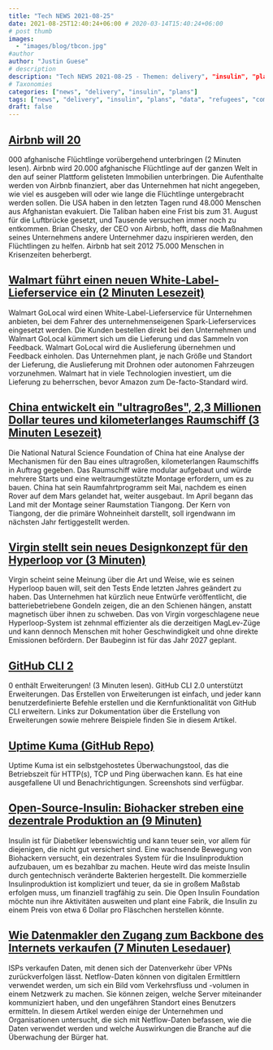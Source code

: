 ```yaml
---
title: "Tech NEWS 2021-08-25"
date: 2021-08-25T12:40:24+06:00 # 2020-03-14T15:40:24+06:00
# post thumb
images:
  - "images/blog/tbcon.jpg"
#author
author: "Justin Guese"
# description
description: "Tech NEWS 2021-08-25 - Themen: delivery", "insulin", "plans"
# Taxonomies
categories: ["news", "delivery", "insulin", "plans"]
tags: ["news", "delivery", "insulin", "plans", "data", "refugees", "company"]
draft: false
---
```


## [Airbnb will 20](https://www.cnbc.com/2021/08/24/airbnb-plans-to-temporarily-house-20000-afghan-refugees.html)

000 afghanische Flüchtlinge vorübergehend unterbringen (2 Minuten lesen). Airbnb wird 20.000 afghanische Flüchtlinge auf der ganzen Welt in den auf seiner Plattform gelisteten Immobilien unterbringen. Die Aufenthalte werden von Airbnb finanziert, aber das Unternehmen hat nicht angegeben, wie viel es ausgeben will oder wie lange die Flüchtlinge untergebracht werden sollen. Die USA haben in den letzten Tagen rund 48.000 Menschen aus Afghanistan evakuiert. Die Taliban haben eine Frist bis zum 31. August für die Luftbrücke gesetzt, und Tausende versuchen immer noch zu entkommen. Brian Chesky, der CEO von Airbnb, hofft, dass die Maßnahmen seines Unternehmens andere Unternehmer dazu inspirieren werden, den Flüchtlingen zu helfen. Airbnb hat seit 2012 75.000 Menschen in Krisenzeiten beherbergt.

## [Walmart führt einen neuen White-Label-Lieferservice ein (2 Minuten Lesezeit)](https://www.theverge.com/2021/8/24/22639778/walmart-golocal-delivery-service-small-business-drones)

 Walmart GoLocal wird einen White-Label-Lieferservice für Unternehmen anbieten, bei dem Fahrer des unternehmenseigenen Spark-Lieferservices eingesetzt werden. Die Kunden bestellen direkt bei den Unternehmen und Walmart GoLocal kümmert sich um die Lieferung und das Sammeln von Feedback. Walmart GoLocal wird die Auslieferung übernehmen und Feedback einholen. Das Unternehmen plant, je nach Größe und Standort der Lieferung, die Auslieferung mit Drohnen oder autonomen Fahrzeugen vorzunehmen. Walmart hat in viele Technologien investiert, um die Lieferung zu beherrschen, bevor Amazon zum De-facto-Standard wird.

## [China entwickelt ein "ultragroßes", 2,3 Millionen Dollar teures und kilometerlanges Raumschiff (3 Minuten Lesezeit)](https://interestingengineering.com/china-developing-23-million-megaship-miles-long)

 Die National Natural Science Foundation of China hat eine Analyse der Mechanismen für den Bau eines ultragroßen, kilometerlangen Raumschiffs in Auftrag gegeben. Das Raumschiff wäre modular aufgebaut und würde mehrere Starts und eine weltraumgestützte Montage erfordern, um es zu bauen. China hat sein Raumfahrtprogramm seit Mai, nachdem es einen Rover auf dem Mars gelandet hat, weiter ausgebaut. Im April begann das Land mit der Montage seiner Raumstation Tiangong. Der Kern von Tiangong, der die primäre Wohneinheit darstellt, soll irgendwann im nächsten Jahr fertiggestellt werden.

## [Virgin stellt sein neues Designkonzept für den Hyperloop vor (3 Minuten)](https://interestingengineering.com/virgin-reveals-its-new-design-concept-for-the-hyperloop)

 Virgin scheint seine Meinung über die Art und Weise, wie es seinen Hyperloop bauen will, seit den Tests Ende letzten Jahres geändert zu haben. Das Unternehmen hat kürzlich neue Entwürfe veröffentlicht, die batteriebetriebene Gondeln zeigen, die an den Schienen hängen, anstatt magnetisch über ihnen zu schweben. Das von Virgin vorgeschlagene neue Hyperloop-System ist zehnmal effizienter als die derzeitigen MagLev-Züge und kann dennoch Menschen mit hoher Geschwindigkeit und ohne direkte Emissionen befördern. Der Baubeginn ist für das Jahr 2027 geplant.

## [GitHub CLI 2](https://github.blog/2021-08-24-github-cli-2-0-includes-extensions/)

0 enthält Erweiterungen! (3 Minuten lesen). GitHub CLI 2.0 unterstützt Erweiterungen. Das Erstellen von Erweiterungen ist einfach, und jeder kann benutzerdefinierte Befehle erstellen und die Kernfunktionalität von GitHub CLI erweitern. Links zur Dokumentation über die Erstellung von Erweiterungen sowie mehrere Beispiele finden Sie in diesem Artikel.

## [Uptime Kuma (GitHub Repo)](https://github.com/louislam/uptime-kuma)

 Uptime Kuma ist ein selbstgehostetes Überwachungstool, das die Betriebszeit für HTTP(s), TCP und Ping überwachen kann. Es hat eine ausgefallene UI und Benachrichtigungen. Screenshots sind verfügbar.

## [Open-Source-Insulin: Biohacker streben eine dezentrale Produktion an (9 Minuten)](https://hackaday.com/2021/08/23/open-source-insulin-biohackers-aiming-for-distributed-production/)

 Insulin ist für Diabetiker lebenswichtig und kann teuer sein, vor allem für diejenigen, die nicht gut versichert sind. Eine wachsende Bewegung von Biohackern versucht, ein dezentrales System für die Insulinproduktion aufzubauen, um es bezahlbar zu machen. Heute wird das meiste Insulin durch gentechnisch veränderte Bakterien hergestellt. Die kommerzielle Insulinproduktion ist kompliziert und teuer, da sie in großem Maßstab erfolgen muss, um finanziell tragfähig zu sein. Die Open Insulin Foundation möchte nun ihre Aktivitäten ausweiten und plant eine Fabrik, die Insulin zu einem Preis von etwa 6 Dollar pro Fläschchen herstellen könnte.

## [Wie Datenmakler den Zugang zum Backbone des Internets verkaufen (7 Minuten Lesedauer)](https://www.vice.com/en/article/jg84yy/data-brokers-netflow-data-team-cymru)

 ISPs verkaufen Daten, mit denen sich der Datenverkehr über VPNs zurückverfolgen lässt. Netflow-Daten können von digitalen Ermittlern verwendet werden, um sich ein Bild vom Verkehrsfluss und -volumen in einem Netzwerk zu machen. Sie können zeigen, welche Server miteinander kommuniziert haben, und den ungefähren Standort eines Benutzers ermitteln. In diesem Artikel werden einige der Unternehmen und Organisationen untersucht, die sich mit Netflow-Daten befassen, wie die Daten verwendet werden und welche Auswirkungen die Branche auf die Überwachung der Bürger hat.

